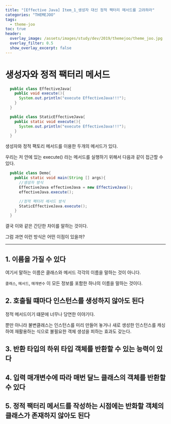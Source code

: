 ```yaml
---
title: "[Effective Java] Item_1_생성자 대신 정적 팩터리 메서드를 고려하라"
categories: "THEMEJOO"
tags:
  - theme-joo
toc: true
header:
  overlay_image: /assets/images/study/dev/2019/themejoo/theme_joo.jpg
  overlay_filter: 0.5
  show_overlay_excerpt: false
---
```


# 생성자와 정적 팩터리 메서드

~~~java
  public class EffectiveJava{
    public void execute(){
      System.out.println("execute EffectiveJava!!!");
    }
  }
~~~

~~~java
  public class StaticEffectiveJava{
    public static void execute(){
      System.out.println("execute EffectiveJava!!!");
    }
  }
~~~

생성자와 정적 팩토리 메서드를 이용한 두개의 메서드가 있다.

우리는 저 안에 있는 execute() 라는 메서드를 실행하기 위해서 다음과 같이 접근할 수 있다.

~~~java
  public class Demo{
    public static void main(String [] args){
      //생성자 방식
      EffectiveJava effectiveJava = new EffectiveJava();
      effectiveJava.execute();

      //정적 팩터리 메서드 방식
      StaticEffectiveJava.execute();
    }
  }
~~~

결국 이와 같은 간단한 차이를 말하는 것이다.

그럼 과연 이런 방식은 어떤 이점이 있을까?

---

## 1. 이름을 가질 수 있다

여기서 말하는 이름은 클래스와 메서드 각각의 이름을 말하는 것이 아니다.

`클래스`, `메서드`, `매개변수` 이 모든 정보를 포함한 하나의 이름을 말하는 것이다.

## 2. 호출될 떄마다 인스턴스를 생성하지 않아도 된다

정적 메서드이기 떄문에 너무나 당연한 이야기다.

뿐만 아니라 불변클래스는 인스턴스를 미리 만들어 놓거나 새로 생성한 인스턴스를 캐싱하여 재활용하는 식으로 불필요한 객체 생성을 피하는 효과도 갖는다.

## 3. 반환 타입의 하위 타입 객체를 반환할 수 있는 능력이 있다

## 4. 입력 매개변수에 따라 매번 달느 클래스의 객체를 반환할 수 있다

## 5. 정적 팩터리 메서드를 작성하는 시점에는 반화할 객체의 클래스가 존재하지 않아도 된다